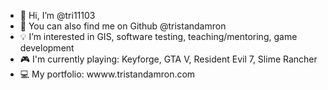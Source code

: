 - 👋 Hi, I’m @tri11103
- 👀 You can also find me on Github @tristandamron
- 💡 I’m interested in GIS, software testing, teaching/mentoring, game development
- 🎮 I'm currently playing: Keyforge, GTA V, Resident Evil 7, Slime Rancher 
- 💻 My portfolio: wwww.tristandamron.com

<!---
tri11103/tri11103 is a ✨ special ✨ repository because its `README.md` (this file) appears on your GitHub profile.
You can click the Preview link to take a look at your changes.
--->

